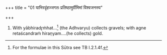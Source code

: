 +++
title = "01 याभिरदृंहज्जगतः प्रतिष्ठामुर्वीमिमां विश्वजनस्य"

+++
1. With yābhiradr̥ṁhat...[^1] (the Adhvaryu) collects gravels; with agne retaścandraṁ hiraṇyam....(he collects) gold.   

[^1]: For the formulae in this Sūtra see TB I.2.1.4f.

